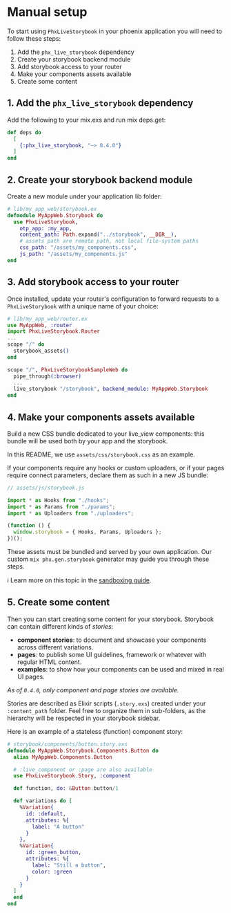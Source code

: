 # Manual setup

To start using `PhxLiveStorybook` in your phoenix application you will need to follow these steps:

1. Add the `phx_live_storybook` dependency
2. Create your storybook backend module
3. Add storybook access to your router
4. Make your components assets available
5. Create some content

## 1. Add the `phx_live_storybook` dependency

Add the following to your mix.exs and run mix deps.get:

```elixir
def deps do
  [
    {:phx_live_storybook, "~> 0.4.0"}
  ]
end
```

## 2. Create your storybook backend module

Create a new module under your application lib folder:

```elixir
# lib/my_app_web/storybook.ex
defmodule MyAppWeb.Storybook do
  use PhxLiveStorybook,
    otp_app: :my_app,
    content_path: Path.expand("../storybook", __DIR__),
    # assets path are remote path, not local file-system paths
    css_path: "/assets/my_components.css",
    js_path: "/assets/my_components.js"
end
```

## 3. Add storybook access to your router

Once installed, update your router's configuration to forward requests to a `PhxLiveStorybook`
with a unique name of your choice:

```elixir
# lib/my_app_web/router.ex
use MyAppWeb, :router
import PhxLiveStorybook.Router
...
scope "/" do
  storybook_assets()
end

scope "/", PhxLiveStorybookSampleWeb do
  pipe_through(:browser)
  ...
  live_storybook "/storybook", backend_module: MyAppWeb.Storybook
end
```

## 4. Make your components assets available

Build a new CSS bundle dedicated to your live_view components: this bundle will be used both by your
app and the storybook.

In this README, we use `assets/css/storybook.css` as an example.

If your components require any hooks or custom uploaders, or if your pages require connect parameters, declare them as such in a new JS bundle:

```javascript
// assets/js/storybook.js

import * as Hooks from "./hooks";
import * as Params from "./params";
import * as Uploaders from "./uploaders";

(function () {
  window.storybook = { Hooks, Params, Uploaders };
})();
```

These assets must be bundled and served by your own application. Our custom `mix phx.gen.storybook`
generator may guide you through these steps.

ℹ️ Learn more on this topic in the [sandboxing guide](guides/sandboxing.md).

## 5. Create some content

Then you can start creating some content for your storybook. Storybook can contain different kinds
of _stories_:

- **component stories**: to document and showcase your components across different variations.
- **pages**: to publish some UI guidelines, framework or whatever with regular HTML content.
- **examples**: to show how your components can be used and mixed in real UI pages.

_As of `0.4.0`, only component and page stories are available._

Stories are described as Elixir scripts (`.story.exs`) created under your `:content_path` folder.
Feel free to organize them in sub-folders, as the hierarchy will be respected in your storybook
sidebar.

Here is an example of a stateless (function) component story:

```elixir
# storybook/components/button.story.exs
defmodule MyAppWeb.Storybook.Components.Button do
  alias MyAppWeb.Components.Button

  # :live_component or :page are also available
  use PhxLiveStorybook.Story, :component

  def function, do: &Button.button/1

  def variations do [
    %Variation{
      id: :default,
      attributes: %{
        label: "A button"
      }
    },
    %Variation{
      id: :green_button,
      attributes: %{
        label: "Still a button",
        color: :green
      }
    }
  ]
  end
end
```
